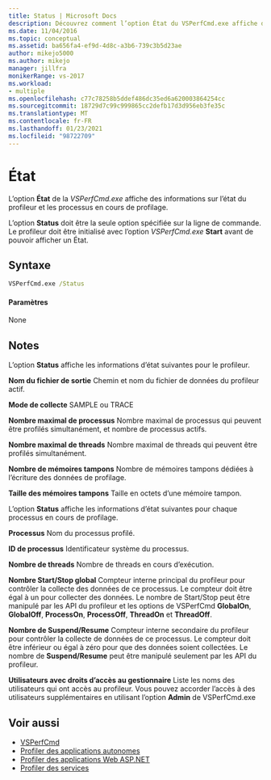 ```yaml
---
title: Status | Microsoft Docs
description: Découvrez comment l’option État du VSPerfCmd.exe affiche des informations sur l’état du profileur et les processus en cours de profilage.
ms.date: 11/04/2016
ms.topic: conceptual
ms.assetid: ba656fa4-ef9d-4d8c-a3b6-739c3b5d23ae
author: mikejo5000
ms.author: mikejo
manager: jillfra
monikerRange: vs-2017
ms.workload:
- multiple
ms.openlocfilehash: c77c78258b5ddef486dc35ed6a620003864254cc
ms.sourcegitcommit: 18729d7c99c999865cc2defb17d3d956eb3fe35c
ms.translationtype: MT
ms.contentlocale: fr-FR
ms.lasthandoff: 01/23/2021
ms.locfileid: "98722709"
---
```

# <a name="status"></a>État
L’option **État** de la *VSPerfCmd.exe* affiche des informations sur l’état du profileur et les processus en cours de profilage.

 L’option **Status** doit être la seule option spécifiée sur la ligne de commande. Le profileur doit être initialisé avec l’option *VSPerfCmd.exe* **Start** avant de pouvoir afficher un État.

## <a name="syntax"></a>Syntaxe

```cmd
VSPerfCmd.exe /Status
```

#### <a name="parameters"></a>Paramètres
 None

## <a name="remarks"></a>Notes
 L’option **Status** affiche les informations d’état suivantes pour le profileur.

 **Nom du fichier de sortie** Chemin et nom du fichier de données du profileur actif.

 **Mode de collecte** SAMPLE ou TRACE

 **Nombre maximal de processus** Nombre maximal de processus qui peuvent être profilés simultanément, et nombre de processus actifs.

 **Nombre maximal de threads** Nombre maximal de threads qui peuvent être profilés simultanément.

 **Nombre de mémoires tampons** Nombre de mémoires tampons dédiées à l’écriture des données de profilage.

 **Taille des mémoires tampons** Taille en octets d’une mémoire tampon.

 L’option **Status** affiche les informations d’état suivantes pour chaque processus en cours de profilage.

 **Processus** Nom du processus profilé.

 **ID de processus** Identificateur système du processus.

 **Nombre de threads** Nombre de threads en cours d’exécution.

 **Nombre Start/Stop global** Compteur interne principal du profileur pour contrôler la collecte des données de ce processus. Le compteur doit être égal à un pour collecter des données. Le nombre de Start/Stop peut être manipulé par les API du profileur et les options de VSPerfCmd **GlobalOn**, **GlobalOff**, **ProcessOn**, **ProcessOff**, **ThreadOn** et **ThreadOff**.

 **Nombre de Suspend/Resume** Compteur interne secondaire du profileur pour contrôler la collecte de données de ce processus. Le compteur doit être inférieur ou égal à zéro pour que des données soient collectées. Le nombre de **Suspend/Resume** peut être manipulé seulement par les API du profileur.

 **Utilisateurs avec droits d’accès au gestionnaire** Liste les noms des utilisateurs qui ont accès au profileur. Vous pouvez accorder l’accès à des utilisateurs supplémentaires en utilisant l’option **Admin** de VSPerfCmd.exe

## <a name="see-also"></a>Voir aussi
- [VSPerfCmd](../profiling/vsperfcmd.md)
- [Profiler des applications autonomes](../profiling/command-line-profiling-of-stand-alone-applications.md)
- [Profiler des applications Web ASP.NET](../profiling/command-line-profiling-of-aspnet-web-applications.md)
- [Profiler des services](../profiling/command-line-profiling-of-services.md)
